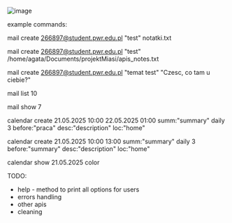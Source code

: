 ![image](https://github.com/user-attachments/assets/9e607d7f-a42c-4e06-b339-6a89f2fab823)

example commands:

mail create 266897@student.pwr.edu.pl "test" notatki.txt

mail create 266897@student.pwr.edu.pl "test"  /home/agata/Documents/projektMiasi/apis_notes.txt

mail create 266897@student.pwr.edu.pl "temat test" "Czesc, co tam u ciebie?"

mail list 10

mail show 7

calendar create 21.05.2025 10:00 22.05.2025 01:00 summ:"summary" daily 3 before:"praca" desc:"description" loc:"home"

calendar create 21.05.2025 10:00 13:00 summ:"summary" daily 3 before:"summary" desc:"description" loc:"home"

calendar show 21.05.2025 color

TODO:
- help - method to print all options for users
- errors handling
- other apis
- cleaning
